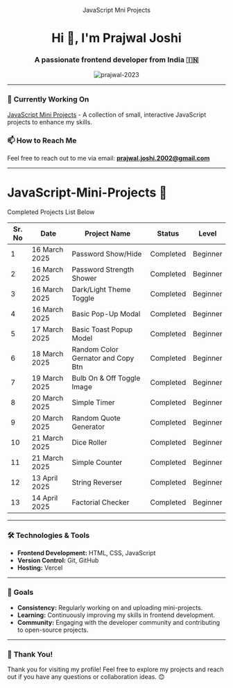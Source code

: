 <p align="center">JavaScript Mni Projects</p>
<h1 align="center">Hi 👋, I'm Prajwal Joshi</h1>
<h3 align="center">A passionate frontend developer from India 🇮🇳</h3>

<p align="center">
  <img src="https://komarev.com/ghpvc/?username=prajwal-2023&label=Profile%20views&color=0e75b6&style=flat" alt="prajwal-2023" />
</p>


---

### 🔭 **Currently Working On**
[JavaScript Mini Projects](https://github.com/Prajwal-2023/JavaScript-Mini-Projects) - A collection of small, interactive JavaScript projects to enhance my skills.



### 📫 **How to Reach Me**
Feel free to reach out to me via email: **prajwal.joshi.2002@gmail.com**

---
# JavaScript-Mini-Projects 🚀
<p>Completed Projects List Below</p>

| Sr. No | Date         | Project Name                              | Status      | Level        |
|--------|--------------|-------------------------------------------|-------------|--------------|
| 1      | 16 March 2025| Password Show/Hide                 | Completed          | Beginner     |
| 2      | 16 March 2025| Password Strength Shower           | Completed          | Beginner     |
| 3      | 16 March 2025| Dark/Light Theme Toggle            | Completed          | Beginner     |
| 4      | 16 March 2025| Basic Pop-Up Modal                 | Completed          | Beginner     | 
| 5      | 17 March 2025| Basic Toast Popup Model            | Completed          | Beginner     | 
| 6      | 18 March 2025| Random Color Gernator and Copy Btn | Completed          | Beginner     | 
| 7      | 19 March 2025| Bulb On & Off Toggle Image         | Completed          | Beginner     | 
| 8      | 20 March 2025| Simple Timer                       | Completed          | Beginner     | 
| 9      | 20 March 2025| Random Quote Generator             | Completed          | Beginner     | 
| 10     | 21 March 2025| Dice Roller                        | Completed          | Beginner     | 
| 11     | 21 March 2025| Simple Counter                     | Completed          | Beginner     | 
| 12     | 13 April 2025| String Reverser                    | Completed            | Beginner     | 
| 13    | 14 April 2025| Factorial Checker                    | Completed            | Beginner     | 

---

### 🛠️ **Technologies & Tools**
- **Frontend Development:** HTML, CSS, JavaScript
- **Version Control:** Git, GitHub
- **Hosting:** Vercel

---

### 🎯 **Goals**
- **Consistency:** Regularly working on and uploading mini-projects.
- **Learning:** Continuously improving my skills in frontend development.
- **Community:** Engaging with the developer community and contributing to open-source projects.

---

### 🙏 **Thank You!**
Thank you for visiting my profile! Feel free to explore my projects and reach out if you have any questions or collaboration ideas. 😊
